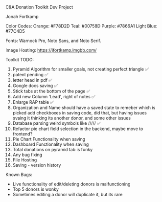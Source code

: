 C&A Donation Toolkit Dev Project

Jonah Fortkamp

Color Codes:
  Orange: #F78D2D
  Teal: #00758D
  Purple: #7866A1
  Light Blue: #77C4D5

Fonts: Warnock Pro, Noto Sans, and Noto Serif.

Image Hosting: https://jfortkamp.imgbb.com/

Toolkit TODO:

1. Pyramid Algorithm for smaller goals, not creating perfect triangle ✅
2. patent pending ✅
3. letter head in pdf ✅
5. Google docs saving ✅
6. Stick tabs at the bottom of the page ✅
7. Add new Column 'Lead', right of notes ✅
8. Enlarge RAP table ✅
9. Organization and Name should have a saved state to remeber which is picked add checkboxes in saving code, did that, but having issues svaing it thinking its another donor, and some other issues
10. Database parsing weird symbols like ///// ✅
11. Refactor pie chart field selection in the backend, maybe move to frontend?
12. Pie Chart Functionality when saving 
13. Dashboard Functionality when saving
14. Total donations on pyramid tab is funky 
15. Any bug fixing
16. File Hosting
17. Saving - version history

Known Bugs:

* Live functionality of edit/deleting donors is malfunctioning
* Top 5 donors is wonky
* Sometimes editing a donor will duplicate it, but its rare
